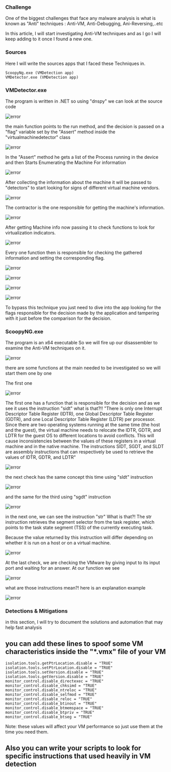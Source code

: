 ### Challenge 

One of the biggest challenges that face any malware analysis is what is known as "Anti" techniques :
	Anti-VM,
	Anti-Debugging,
	Ani-Reversing,..etc

In this article, I will start investigating Anti-VM techniques and as I go I will keep adding to it once I found a new one.

### Sources

Here I will write the sources apps that I faced these Techniques in.

	ScoopyNg.exe (VMDetection app)
	VMDetector.exe (VMDetection app)


### VMDetector.exe

The program is written in .NET so using "dnspy" we can look at the source code

![error](Screenshoots/VMDetect/structure.png)

the main function points to the run method, and the decision is passed on a "flag" variable set by the "Assert" method inside the "virtualmachinedetector" class

![error](Screenshoots/VMDetect/main.png)

In the "Assert" method he gets a list of the Process running in the device and then Starts Enumerating the Machine For information

![error](Screenshoots/VMDetect/Enumeration.png)

After collecting the information about the machine it will be passed to "detectors" to start looking for signs of different virtual machine vendors.

![error](Screenshoots/VMDetect/Vendors.png)

The contractor is the one responsible for getting the machine's information.

![error](Screenshoots/VMDetect/Constractor.png)

After getting Machine info now passing it to check functions to look for virtualization indicators.

![error](Screenshoots/VMDetect/check.png)

Every one function then is responsible for checking the gathered information and setting the corresponding flag.

![error](Screenshoots/VMDetect/signs_check.png)

![error](Screenshoots/VMDetect/flags.png)

![error](Screenshoots/VMDetect/action.png)

![error](Screenshoots/VMDetect/detected.png)

To bypass this technique you just need to dive into the app looking for the flags responsible for the decision made by the application and tampering with it just before the comparison for the decision.

### ScoopyNG.exe

The program is an x64 executable So we will fire up our disassembler to examine the Anti-VM techniques on it.

![error](Screenshoots/Scoopy/main.png)

there are some functions at the main needed to be investigated so we will start them one by one 

The first one 

![error](Screenshoots/Scoopy/check1.png)

The first one has a function that is responsible for the decision and as we see it uses the instruction "sidt"
what is that?!!
"There is only one Interrupt Descriptor Table Register (IDTR), one Global Descriptor Table Register (GDTR), and one Local Descriptor Table Register (LDTR) per processor. Since there are two operating systems running at the same time (the host and the guest), the virtual machine needs to relocate the IDTR, GDTR, and LDTR for the guest OS to different locations to avoid conflicts. This will cause inconsistencies between the values of these registers in a virtual machine and in the native machine. The instructions SIDT, SGDT, and SLDT are assembly instructions that can respectively be used to retrieve the values of IDTR, GDTR, and LDTR"

![error](Screenshoots/Scoopy/sidt.png)

the next check has the same concept this time using "sldt" instruction

![error](Screenshoots/Scoopy/sldt.png)

and the same for the third using "sgdt" instruction

![error](Screenshoots/Scoopy/sgdt.png)

in the next one, we can see the instruction "str" 
What is that?!
The str instruction retrieves the segment selector from the task register, which points to the task state segment (TSS) of the currently executing task.

Because the value returned by this instruction will differ depending on whether it is run on a host or on a virtual machine.

![error](Screenshoots/Scoopy/str.png)

At the last check, we are checking the VMware by giving input to its input port and waiting for an answer.
At our function we see

![error](Screenshoots/Scoopy/in.png)

what are those instructions mean?!
here is an explanation example

![error](Screenshoots/Scoopy/decode.png)



### Detections & Mitigations

in this section, I will try to document the solutions and automation that may help fast analysis

## you can add these lines to spoof some VM characteristics inside the "\*.vmx" file of your VM

	isolation.tools.getPtrLocation.disable = "TRUE"
	isolation.tools.setPtrLocation.disable = "TRUE"
	isolation.tools.setVersion.disable = "TRUE"
	isolation.tools.getVersion.disable = "TRUE"
	monitor_control.disable_directexec = "TRUE"
	monitor_control.disable_chksimd = "TRUE"
	monitor_control.disable_ntreloc = "TRUE"
	monitor_control.disable_selfmod = "TRUE"
	monitor_control.disable_reloc = "TRUE"
	monitor_control.disable_btinout = "TRUE"
	monitor_control.disable_btmemspace = "TRUE"
	monitor_control.disable_btpriv = "TRUE"
	monitor_control.disable_btseg = "TRUE"

Note: these values will affect your VM performance so just use them at the time you need them.

## Also you can write your scripts to look for specific instructions that used heavily in VM detection
 